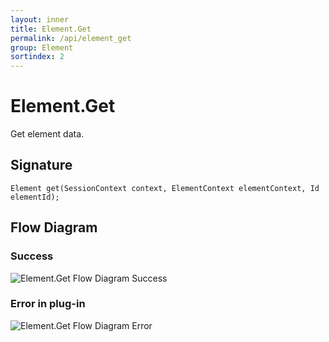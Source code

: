 ```yaml
---
layout: inner
title: Element.Get
permalink: /api/element_get
group: Element
sortindex: 2
---
```

# Element.Get

Get element data.

## Signature

`Element get(SessionContext context, ElementContext elementContext, Id elementId);`

## Flow Diagram

### Success

![Element.Get Flow Diagram Success](../images/element_get_success.png)

### Error in plug-in

![Element.Get Flow Diagram Error](../images/element_get_error.png)
